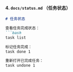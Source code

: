 
#### 4. `docs/status.md` （任务状态）
```markdown
# 任务状态

查看任务完成状态：
```bash
task list

标记任务完成：
task done 1

重新打开已完成任务：
task undone 1
